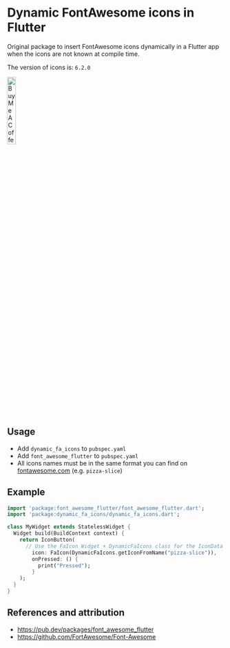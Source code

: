 # Dynamic FontAwesome icons in Flutter

Original package to insert FontAwesome icons dynamically in a Flutter app when the icons are not
known at compile time.

The version of icons is:  ```6.2.0```

<a href="https://www.buymeacoffee.com/edoardovignati" target="_blank"><img src="https://cdn.buymeacoffee.com/buttons/v2/default-yellow.png" alt="Buy Me A Coffee"  width="20%"></a>

## Usage

- Add `dynamic_fa_icons` to `pubspec.yaml`
- Add `font_awesome_flutter` to `pubspec.yaml`
- All icons names must be in the same format you can find
  on [fontawesome.com](https://fontawesome.com/) (e.g. `pizza-slice`)

## Example

```dart
import 'package:font_awesome_flutter/font_awesome_flutter.dart';
import 'package:dynamic_fa_icons/dynamic_fa_icons.dart';

class MyWidget extends StatelessWidget {
  Widget build(BuildContext context) {
    return IconButton(
      // Use the FaIcon Widget + DynamicFaIcons class for the IconData
        icon: FaIcon(DynamicFaIcons.getIconFromName("pizza-slice")),
        onPressed: () {
          print("Pressed");
        }
    );
  }
}
```

## References and attribution

- https://pub.dev/packages/font_awesome_flutter
- https://github.com/FortAwesome/Font-Awesome
